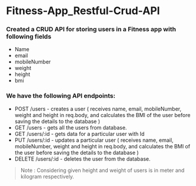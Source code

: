 # Fitness-App_Restful-Crud-API

### Created a CRUD API for storing users in a Fitness app with following fields
- Name
- email
- mobileNumber
- weight
- height
- bmi

### We have the following API endpoints: 

- POST /users  - creates a user ( receives name, email, mobileNumber, weight and height in req.body, and calculates the BMI of the user before saving the details to the database )
- GET /users  - gets all the users from database.
- GET /users/:id  - gets data for a particular user with Id
- PUT /users/:id  - updates a particular user ( receives name, email, mobileNumber, weight and height in req.body, and calculates the BMI of the user before saving the details to the database )
- DELETE /users/:id - deletes the user from the database.

> Note : Considering given height and weight of users is in meter and kilogram respectively.
